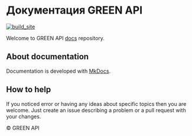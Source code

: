 # Документация GREEN API

[![build_site](https://github.com/green-api/docs/workflows/build_site/badge.svg)](https://github.com/green-api/docs/actions/workflows/build_site.yml)

Welcome to GREEN API [docs](https://green-api.com/docs) repository. 

## About documentation

Documentation is developed with [MkDocs](https://github.com/mkdocs/mkdocs/).

## How to help

If you noticed error or having any ideas about specific topics then you are welcome. Just create an issue describing a problem or a pull request with your changes.

© GREEN API